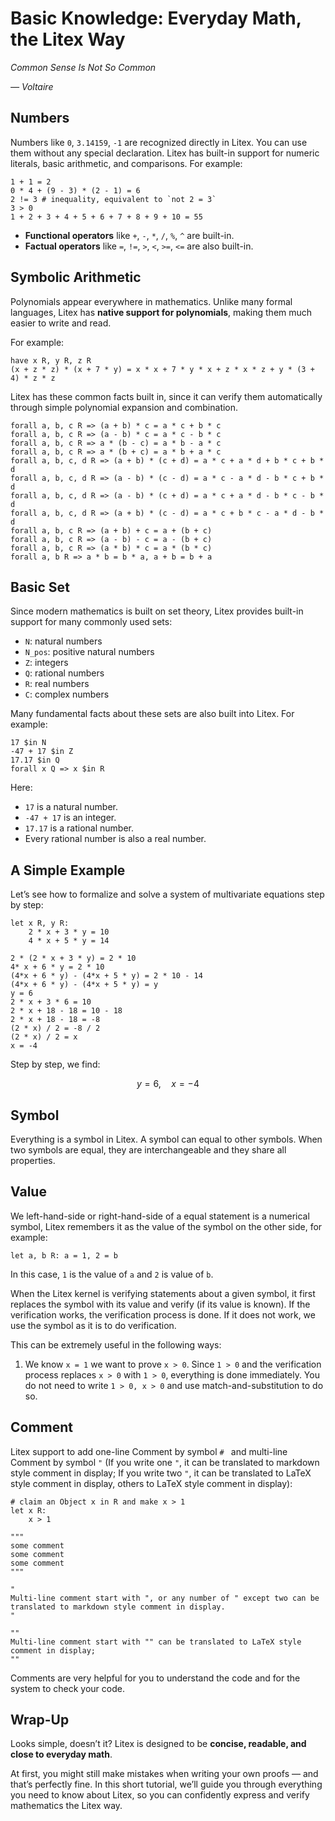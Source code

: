 # Basic Knowledge: Everyday Math, the Litex Way

_Common Sense Is Not So Common_

_— Voltaire_

## Numbers

Numbers like `0`, `3.14159`, `-1` are recognized directly in Litex.
You can use them without any special declaration. Litex has built-in support for numeric literals, basic arithmetic, and comparisons. For example:

```litex
1 + 1 = 2
0 * 4 + (9 - 3) * (2 - 1) = 6
2 != 3 # inequality, equivalent to `not 2 = 3`
3 > 0
1 + 2 + 3 + 4 + 5 + 6 + 7 + 8 + 9 + 10 = 55
```

* **Functional operators** like `+`, `-`, `*`, `/`, `%`, `^` are built-in.
* **Factual operators** like `=`, `!=`, `>`, `<`, `>=`, `<=` are also built-in.

## Symbolic Arithmetic

Polynomials appear everywhere in mathematics.
Unlike many formal languages, Litex has **native support for polynomials**, making them much easier to write and read.

For example:

```litex
have x R, y R, z R
(x + z * z) * (x + 7 * y) = x * x + 7 * y * x + z * x * z + y * (3 + 4) * z * z
```

Litex has these common facts built in, since it can verify them automatically through simple polynomial expansion and combination.

```litex
forall a, b, c R => (a + b) * c = a * c + b * c
forall a, b, c R => (a - b) * c = a * c - b * c
forall a, b, c R => a * (b - c) = a * b - a * c
forall a, b, c R => a * (b + c) = a * b + a * c
forall a, b, c, d R => (a + b) * (c + d) = a * c + a * d + b * c + b * d
forall a, b, c, d R => (a - b) * (c - d) = a * c - a * d - b * c + b * d
forall a, b, c, d R => (a - b) * (c + d) = a * c + a * d - b * c - b * d
forall a, b, c, d R => (a + b) * (c - d) = a * c + b * c - a * d - b * d
forall a, b, c R => (a + b) + c = a + (b + c)
forall a, b, c R => (a - b) - c = a - (b + c)
forall a, b, c R => (a * b) * c = a * (b * c)
forall a, b R => a * b = b * a, a + b = b + a
```

## Basic Set

Since modern mathematics is built on set theory, Litex provides built-in support for many commonly used sets:

* `N`: natural numbers
* `N_pos`: positive natural numbers
* `Z`: integers
* `Q`: rational numbers
* `R`: real numbers
* `C`: complex numbers

Many fundamental facts about these sets are also built into Litex. For example:

```litex
17 $in N
-47 + 17 $in Z
17.17 $in Q
forall x Q => x $in R
```

Here:

* `17` is a natural number.
* `-47 + 17` is an integer.
* `17.17` is a rational number.
* Every rational number is also a real number.

## A Simple Example

Let’s see how to formalize and solve a system of multivariate equations step by step:

```litex
let x R, y R:
    2 * x + 3 * y = 10
    4 * x + 5 * y = 14

2 * (2 * x + 3 * y) = 2 * 10
4* x + 6 * y = 2 * 10
(4*x + 6 * y) - (4*x + 5 * y) = 2 * 10 - 14
(4*x + 6 * y) - (4*x + 5 * y) = y
y = 6
2 * x + 3 * 6 = 10
2 * x + 18 - 18 = 10 - 18
2 * x + 18 - 18 = -8
(2 * x) / 2 = -8 / 2
(2 * x) / 2 = x
x = -4
```

Step by step, we find:

$$
y = 6, \quad x = -4
$$

## Symbol

Everything is a symbol in Litex. A symbol can equal to other symbols. When two symbols are equal, they are interchangeable and they share all properties.

## Value

We left-hand-side or right-hand-side of a equal statement is a numerical symbol, Litex remembers it as the value of the symbol on the other side, for example:

```litex
let a, b R: a = 1, 2 = b
```

In this case, `1` is the value of `a` and `2` is value of `b`.

When the Litex kernel is verifying statements about a given symbol, it first replaces the symbol with its value and verify (if its value is known). If the verification works, the verification process is done. If it does not work, we use the symbol as it is to do verification.

This can be extremely useful in the following ways:

1. We know `x = 1` we want to prove `x > 0`. Since `1 > 0` and the verification process replaces `x > 0` with `1 > 0`, everything is done immediately. You do not need to write `1 > 0, x > 0` and use match-and-substitution to do so.

## Comment

Litex support to add one-line Comment by symbol `# ` and multi-line Comment by symbol `"` (If you write one `"`, it can be translated to markdown style comment in display; If you write two `"`, it can be translated to LaTeX style comment in display, others to LaTeX style comment in display):

```litex
# claim an Object x in R and make x > 1
let x R:
    x > 1
```

```litex
"""
some comment
some comment
some comment
"""

"
Multi-line comment start with ", or any number of " except two can be translated to markdown style comment in display.
"

""
Multi-line comment start with "" can be translated to LaTeX style comment in display; 
""
```

Comments are very helpful for you to understand the code and for the system to check your code.

## Wrap-Up

Looks simple, doesn’t it? Litex is designed to be **concise, readable, and close to everyday math**.

At first, you might still make mistakes when writing your own proofs — and that’s perfectly fine. In this short tutorial, we’ll guide you through everything you need to know about Litex, so you can confidently express and verify mathematics the Litex way.